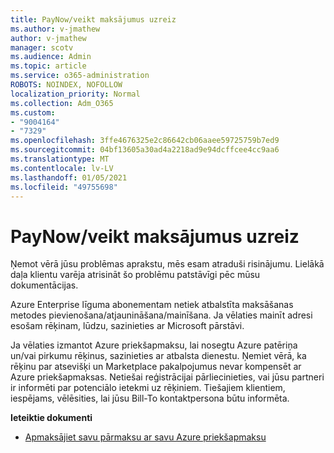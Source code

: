 ```yaml
---
title: PayNow/veikt maksājumus uzreiz
ms.author: v-jmathew
author: v-jmathew
manager: scotv
ms.audience: Admin
ms.topic: article
ms.service: o365-administration
ROBOTS: NOINDEX, NOFOLLOW
localization_priority: Normal
ms.collection: Adm_O365
ms.custom:
- "9004164"
- "7329"
ms.openlocfilehash: 3ffe4676325e2c86642cb06aaee59725759b7ed9
ms.sourcegitcommit: 04bf13605a30ad4a2218ad9e94dcffcee4cc9aa6
ms.translationtype: MT
ms.contentlocale: lv-LV
ms.lasthandoff: 01/05/2021
ms.locfileid: "49755698"
---
```

# <a name="paynowmake-payment-immediately"></a>PayNow/veikt maksājumus uzreiz

Ņemot vērā jūsu problēmas aprakstu, mēs esam atraduši risinājumu. Lielākā daļa klientu varēja atrisināt šo problēmu patstāvīgi pēc mūsu dokumentācijas.

Azure Enterprise līguma abonementam netiek atbalstīta maksāšanas metodes pievienošana/atjaunināšana/mainīšana. Ja vēlaties mainīt adresi esošam rēķinam, lūdzu, sazinieties ar Microsoft pārstāvi.

Ja vēlaties izmantot Azure priekšapmaksu, lai nosegtu Azure patēriņa un/vai pirkumu rēķinus, sazinieties ar atbalsta dienestu. Ņemiet vērā, ka rēķinu par atsevišķi un Marketplace pakalpojumus nevar kompensēt ar Azure priekšapmaksas. Netiešai reģistrācijai pārliecinieties, vai jūsu partneri ir informēti par potenciālo ietekmi uz rēķiniem. Tiešajiem klientiem, iespējams, vēlēsities, lai jūsu Bill-To kontaktpersona būtu informēta.

**Ieteiktie dokumenti**

- [Apmaksājiet savu pārmaksu ar savu Azure priekšapmaksu](https://docs.microsoft.com/azure/cost-management-billing/manage/ea-portal-enrollment-invoices#pay-your-overage-with-your-azure-prepayment)

